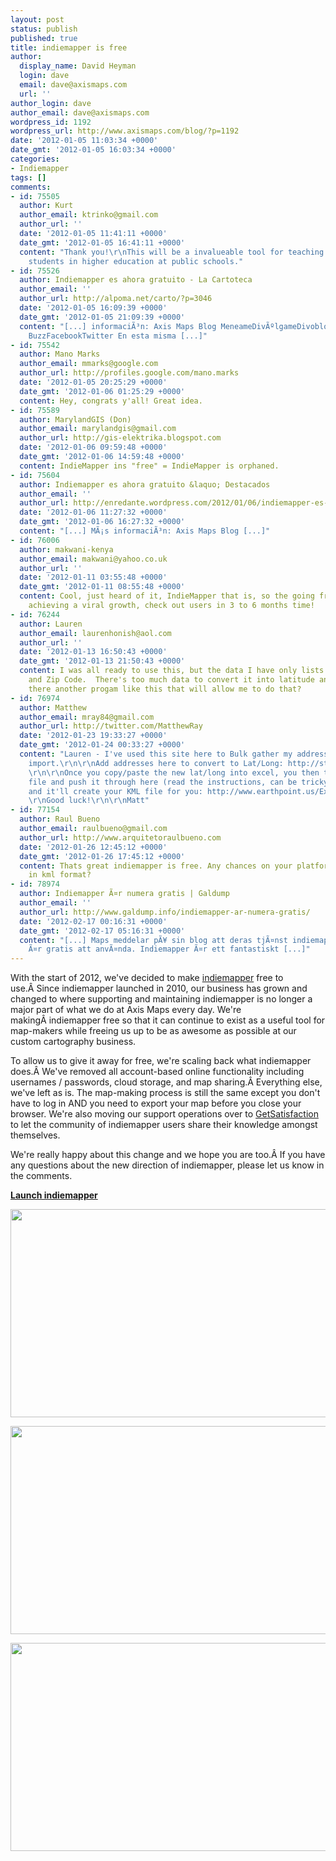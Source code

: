```yaml
---
layout: post
status: publish
published: true
title: indiemapper is free
author:
  display_name: David Heyman
  login: dave
  email: dave@axismaps.com
  url: ''
author_login: dave
author_email: dave@axismaps.com
wordpress_id: 1192
wordpress_url: http://www.axismaps.com/blog/?p=1192
date: '2012-01-05 11:03:34 +0000'
date_gmt: '2012-01-05 16:03:34 +0000'
categories:
- Indiemapper
tags: []
comments:
- id: 75505
  author: Kurt
  author_email: ktrinko@gmail.com
  author_url: ''
  date: '2012-01-05 11:41:11 +0000'
  date_gmt: '2012-01-05 16:41:11 +0000'
  content: "Thank you!\r\nThis will be a invalueable tool for teaching geography to
    students in higher education at public schools."
- id: 75526
  author: Indiemapper es ahora gratuito - La Cartoteca
  author_email: ''
  author_url: http://alpoma.net/carto/?p=3046
  date: '2012-01-05 16:09:39 +0000'
  date_gmt: '2012-01-05 21:09:39 +0000'
  content: "[...] informaciÃ³n: Axis Maps Blog MeneameDivÃºlgameDivobloggerBitacorasRedditDeliciousGoogle
    BuzzFacebookTwitter En esta misma [...]"
- id: 75542
  author: Mano Marks
  author_email: mmarks@google.com
  author_url: http://profiles.google.com/mano.marks
  date: '2012-01-05 20:25:29 +0000'
  date_gmt: '2012-01-06 01:25:29 +0000'
  content: Hey, congrats y'all! Great idea.
- id: 75589
  author: MarylandGIS (Don)
  author_email: marylandgis@gmail.com
  author_url: http://gis-elektrika.blogspot.com
  date: '2012-01-06 09:59:48 +0000'
  date_gmt: '2012-01-06 14:59:48 +0000'
  content: IndieMapper ins "free" = IndieMapper is orphaned.
- id: 75604
  author: Indiemapper es ahora gratuito &laquo; Destacados
  author_email: ''
  author_url: http://enredante.wordpress.com/2012/01/06/indiemapper-es-ahora-gratuito/
  date: '2012-01-06 11:27:32 +0000'
  date_gmt: '2012-01-06 16:27:32 +0000'
  content: "[...] MÃ¡s informaciÃ³n: Axis Maps Blog [...]"
- id: 76006
  author: makwani-kenya
  author_email: makwani@yahoo.co.uk
  author_url: ''
  date: '2012-01-11 03:55:48 +0000'
  date_gmt: '2012-01-11 08:55:48 +0000'
  content: Cool, just heard of it, IndieMapper that is, so the going free is already
    achieving a viral growth, check out users in 3 to 6 months time!
- id: 76244
  author: Lauren
  author_email: laurenhonish@aol.com
  author_url: ''
  date: '2012-01-13 16:50:43 +0000'
  date_gmt: '2012-01-13 21:50:43 +0000'
  content: I was all ready to use this, but the data I have only lists by City, State
    and Zip Code.  There's too much data to convert it into latitude and longitude.  Is
    there another progam like this that will allow me to do that?
- id: 76974
  author: Matthew
  author_email: mray84@gmail.com
  author_url: http://twitter.com/MatthewRay
  date: '2012-01-23 19:33:27 +0000'
  date_gmt: '2012-01-24 00:33:27 +0000'
  content: "Lauren - I've used this site here to Bulk gather my addresses for KML
    import.\r\n\r\nAdd addresses here to convert to Lat/Long: http://stevemorse.org/jcal/latlonbatch.html?direction=forward
    \r\n\r\nOnce you copy/paste the new lat/long into excel, you then take the excel
    file and push it through here (read the instructions, can be tricky at first),
    and it'll create your KML file for you: http://www.earthpoint.us/ExcelToKml.aspx\r\n
    \r\nGood luck!\r\n\r\nMatt"
- id: 77154
  author: Raul Bueno
  author_email: raulbueno@gmail.com
  author_url: http://www.arquitetoraulbueno.com
  date: '2012-01-26 12:45:12 +0000'
  date_gmt: '2012-01-26 17:45:12 +0000'
  content: Thats great indiemapper is free. Any chances on your platform exports maps
    in kml format?
- id: 78974
  author: Indiemapper Ã¤r numera gratis | Galdump
  author_email: ''
  author_url: http://www.galdump.info/indiemapper-ar-numera-gratis/
  date: '2012-02-17 00:16:31 +0000'
  date_gmt: '2012-02-17 05:16:31 +0000'
  content: "[...] Maps meddelar pÃ¥ sin blog att deras tjÃ¤nst indiemapper numera
    Ã¤r gratis att anvÃ¤nda. Indiemapper Ã¤r ett fantastiskt [...]"
---
```

<p>With the start of 2012, we've decided to make <a href="http://indiemapper.com">indiemapper</a> free to use.Â Since indiemapper launched in 2010, our business has grown and changed to where supporting and maintaining indiemapper is no longer a major part of what we do at Axis Maps every day. We're makingÂ indiemapper free so that it can continue to exist as a useful tool for map-makers while freeing us up to be as awesome as possible at our custom cartography business.</p>
<p>To allow us to give it away for free, we're scaling back what indiemapper does.Â We've removed all account-based online functionality including usernames / passwords, cloud storage, and map sharing.Â Everything else, we've left as is. The map-making process is still the same except you don't have to log in AND you need to export your map before you close your browser. We're also moving our support operations over to <a href="http://getsatisfaction.com/axismaps" target="_blank">GetSatisfaction</a> to let the community of indiemapper users share their knowledge amongst themselves.</p>
<p>We're really happy about this change and we hope you are too.Â If you have any questions about the new direction of indiemapper, please let us know in the comments.</p>
<p><strong><a href="http://app.indiemapper.com">Launch indiemapper</a></strong></p>
<p><img class="alignnone" title="indiemapper" src="http://indiemapper.com/images/slides/9.png" alt="" width="515" height="333" /></p>
<p><img class="alignnone" title="indiemapper" src="http://indiemapper.com/images/slides/1.png" alt="" width="515" height="333" /></p>
<p><img class="alignnone" title="indiemapper" src="http://indiemapper.com/images/slides/5.jpg" alt="" width="515" height="333" /></p>
